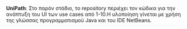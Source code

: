 **UniPath**:
 Στο παρόν στάδιο, το repository περιέχει τον κώδικα για την ανάπτυξη του UI των use cases από 1-10.Η υλοποίηση γίνεται με χρήση της γλώσσας προγραμματισμού Java και του IDE NetBeans.
